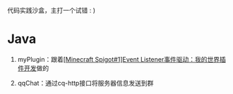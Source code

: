 代码实践沙盒，主打一个试错 : )

# Java

1. myPlugin：跟着[[Minecraft Spigot#1]Event Listener事件驱动：我的世界插件开发](https://www.bilibili.com/video/BV1A44y1N7Nd)做的

2. qqChat：通过cq-http接口将服务器信息发送到群
